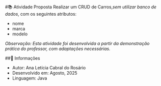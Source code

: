 #📚 Atividade Proposta
Realizar um CRUD de Carros,*sem utilizar banco de dados*, com os seguintes atributos:
* nome
* marca
* modelo

*Observação: Esta atividade foi desenvolvida a partir da demonstração prática do professor, com adaptações necessárias.*

##📂 Informações
* Autor: Ana Letícia Cabral do Rosário
* Desenvolvido em: Agosto, 2025
* Linguagem: Java

